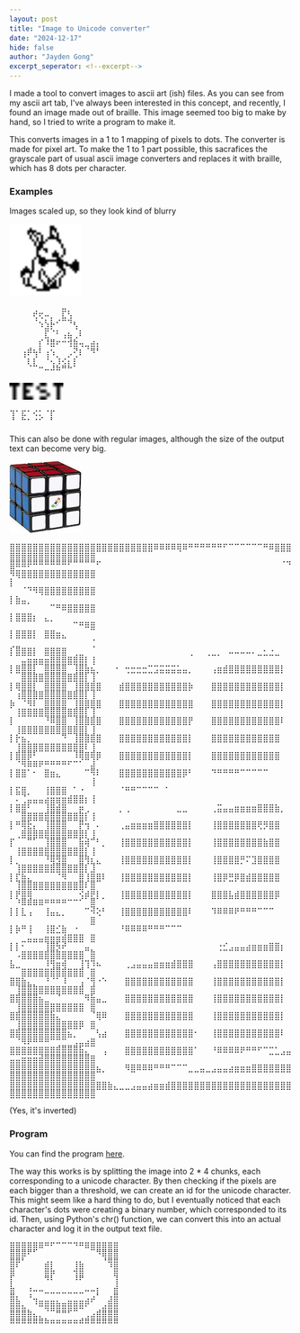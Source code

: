 ```yaml
---
layout: post
title: "Image to Unicode converter"
date: "2024-12-17"
hide: false
author: "Jayden Gong"
excerpt_seperator: <!--excerpt-->
---
```


I made a tool to convert images to ascii art (ish) files.
As you can see from my ascii art tab,
I've always been interested in this concept,
and recently, I found an image made out of braille.
This image seemed too big to make by hand,
so I tried to write a program to make it.

This converts images in a 1 to 1 mapping of pixels to dots.
The converter is made for pixel art.
To make the 1 to 1 part possible,
this sacrafices the grayscale part of usual ascii image converters
and replaces it with braille,
which has 8 dots per character.

<!--excerpt-->

### Examples

Images scaled up, so they look kind of blurry

<img src="\assets\images\pixel_bunny.png" alt="bunny picture" width="128px">

<p style="line-height: 110%">
⠀⠀⠀⠀⣠⣀⠀⠀⠀⡶⡄⠀⠀⠀⠀⠀ <br>
⠀⠀⠀⠀⠱⡑⡍⡆⡠⠷⢼⡀⠀⠀⠀⠀ <br>
⠀⠀⠀⠀⠀⠘⣼⢏⡀⠀⠀⠱⡀⠀⠀⠀ <br>
⠀⠀⠀⠀⠀⢀⢧⣀⠁⠰⢷⡠⠃⠀⠀⠀ <br>
⠀⠀⠀⢀⠀⡇⠘⠿⠋⠉⠹⣿⠲⢤⣾⡆ <br>
⠀⠀⢰⠟⢳⠃⢰⠱⡀⠀⡠⢊⠇⠀⠙⠁ <br>
⠀⠀⠀⢇⣇⠀⠈⢢⡸⣪⡆⡇⠀⠀⠀⠀ <br>
⠀⠀⠀⠀⠀⠉⠒⠚⠛⠉⠉⠀⠀⠀⠀⠀
</p>

<img src="\assets\images\test_image.png" alt="test image" width="96px">

<p style="line-height: 110%">
⢹⠁⡯⠁⠪⢅⠈⡏ <br>
⠈⠀⠉⠁⠈⠁⠀⠁
</p>

This can also be done with regular images,
although the size of the output text can become very big.

<img src="\assets\images\cube.jpg" alt="rubik's cube">

<p style="line-height: 110%">
⣿⣿⣿⣿⣿⣿⣿⣿⣿⣿⣿⣿⣿⣿⣿⣿⣿⣿⣿⣿⣿⣿⣿⣿⣿⠿⠿⠿⠿⢿⠿⠛⠛⠛⠛⠛⠛⠋⠉⠉⠉⠉⠉⠉⠛⠿⣿⣿⣿⣿⣿⣿⣿⣿⣿⣿⣿⣿⣿⣿⣿⣿⣿⣿ <br>
⣿⠿⠿⠟⠛⠛⠛⠛⠛⠛⠋⠉⠉⠉⠉⠋⠀⠀⠀⠀⠀⠀⠀⠀⠀⠀⠀⠀⠀⠀⠀⠀⠀⠀⠀⠀⠀⠀⠀⠀⠀⠀⠀⠀⠀⠀⠀⠈⠙⠻⢿⣿⣿⣿⣿⣿⣿⣿⣿⣿⣿⣿⣿⣿ <br>
⡇⠀⠀⠀⠀⠀⠀⠀⠀⠀⠀⠀⠀⠀⠀⠀⠀⠀⠀⠀⠀⠀⠀⠀⠀⠀⠀⠀⠀⠀⠀⠀⠀⠀⠀⠀⠀⠀⠀⠀⠀⠀⠀⠀⠀⠀⠀⠀⠀⠀⠀⠈⠙⠻⢿⣿⣿⣿⣿⣿⣿⣿⣿⣿ <br>
⡇⣷⣤⡀⠀⠀⠀⠀⠀⠀⠀⠀⠀⠀⠀⠀⠀⠀⠀⠀⠀⠀⠀⠀⠀⠀⠀⠀⠀⠀⠀⠀⠀⠀⠀⠀⠀⠀⠀⠀⠀⠀⠀⠀⠀⠀⠀⠀⠀⠀⠀⠀⠀⠀⠀⠀⠉⠛⠿⣿⣿⣿⣿⣿ <br>
⡇⣿⣿⣿⡆⠀⣄⡀⠀⠀⠀⠀⠀⠀⠀⠀⠀⠀⠀⠀⠀⠀⠀⠀⠀⠀⠀⠀⠀⠀⠀⠀⠀⠀⠀⠀⠀⠀⠀⠀⠀⠀⠀⠀⠀⠀⠀⠀⠀⠀⠀⠀⠀⠀⠀⠀⠀⠀⠀⠀⠉⠛⠿⣿ <br>
⡇⣿⣿⣿⡇⠀⣿⣿⣶⣄⠀⠀⠀⠀⠀⠀⠀⠀⠀⠀⠀⠀⠀⠀⠀⠀⠀⠀⠀⠀⠀⠀⠀⠀⠀⠀⠀⠀⠀⠀⠀⠀⠀⠀⠀⠀⠀⠀⠀⢀⣀⠀⠀⠀⠀⠀⠀⠀⠀⠀⠀⠀⠀⢈ <br>
⡇⣿⣿⣿⡇⠀⣿⣿⣿⣿⠀⢀⣀⠀⠀⠀⠀⠀⠀⠀⠀⠀⠀⠀⠀⠀⠀⠀⠀⠀⠀⢀⠀⠀⢀⣀⡀⠀⠤⠤⠤⠤⠄⣀⣂⣐⣀⠀⠀⠀⠀⣤⣶⣶⣶⣶⣿⣿⣿⣿⣿⣿⡇⢸ <br>
⡇⣿⣿⣿⡇⠀⣿⣿⣿⣿⠀⢸⣿⣷⣦⡀⠀⠀⠐⠀⢒⣒⣒⣒⣉⣩⣭⣭⣭⣥⣤⡀⠀⠀⠀⢠⣶⣾⣿⣿⣿⣿⣿⣿⣿⣿⣿⡇⠀⠀⠀⣿⣿⣿⣿⣿⣿⣿⣿⣿⣿⣿⡇⢸ <br>
⡇⢿⣿⣿⡇⠀⣿⣿⣿⣿⠀⢸⣿⣿⣿⣿⠀⠀⠀⣾⣿⣿⣿⣿⣿⣿⣿⣿⣿⣿⣿⡷⠀⠀⠀⣿⣿⣿⣿⣿⣿⣿⣿⣿⣿⣿⣿⡇⠀⠀⢰⣿⣿⣿⣿⣿⣿⣿⣿⣿⣿⣿⡇⢸ <br>
⡷⠀⠈⠻⠇⠀⣿⣿⣿⣿⠀⢸⣿⣿⣿⣿⠀⠀⠀⣿⣿⣿⣿⣿⣿⣿⣿⣿⣿⣿⣿⣿⠀⠀⠀⣿⣿⣿⣿⣿⣿⣿⣿⣿⣿⣿⣿⡇⠀⠀⢸⣿⣿⣿⣿⣿⣿⣿⣿⣿⣿⣿⡇⢸ <br>
⡇⠀⠀⠀⠀⠀⠘⠿⣿⣿⠀⢸⣿⣿⣿⣿⠀⠀⠀⣿⣿⣿⣿⣿⣿⣿⣿⣿⣿⣿⣿⡟⠀⠀⠀⣿⣿⣿⣿⣿⣿⣿⣿⣿⣿⣿⣿⠇⠀⠀⢸⣿⣿⣿⣿⣿⣿⣿⣿⣿⣿⣿⡇⢸ <br>
⡇⡗⣦⡀⠀⠀⠀⠀⠀⠙⠀⢸⣿⣿⣿⣿⠀⠀⠀⣿⣿⣿⣿⣿⣿⣿⣿⣿⣿⣿⣿⡇⠀⠀⠀⣿⣿⣿⣿⣿⣿⣿⣿⣿⣿⣿⣿⠀⠀⠀⢸⣿⣿⣿⣿⣿⣿⣿⣿⣿⣿⣿⠇⢸ <br>
⡇⣿⣿⡿⠃⠀⠀⠀⠀⠀⠀⠸⢿⣿⢿⡿⠀⠀⠀⣿⣿⣿⣿⣿⣿⣿⣿⣿⣿⣿⣿⡇⠀⠀⠀⣿⣿⣿⣿⣿⣿⣿⣿⣿⣿⣿⣿⠀⠀⠀⠈⠻⠿⠿⠟⠛⠛⠛⠛⠋⠉⠁⠀⣼ <br>
⡇⣿⣿⠁⠂⠀⣿⣶⣄⠀⠀⠀⠀⠉⠻⠇⠀⠀⠀⣿⣿⣿⣿⣿⣿⣿⣿⣿⣿⣿⡿⠃⠀⠀⠀⠙⠛⠛⠛⠛⠉⠉⠉⠉⠉⠀⠀⠀⠀⠀⠀⠀⠀⠀⠀⠀⠀⠀⠀⠀⠀⠀⠀⢸ <br>
⡇⣯⣿⡀⠀⠀⢸⣿⣿⣿⠀⠁⠐⠀⠀⠀⠀⠀⠀⠈⠛⠛⠉⠉⠉⠉⠀⠁⠀⠀⠀⠀⠀⠀⠀⠀⠀⠀⠀⠀⠀⠀⠀⠀⠀⠀⠀⠀⠀⠀⠄⢈⣤⣤⣤⣴⣶⣶⣶⣾⣿⣿⡆⢸ <br>
⡇⣿⣿⠃⠀⠀⢸⣿⣾⣿⠀⠀⡶⢀⠀⠀⠀⠀⠀⡀⢀⠀⠀⠀⠀⠀⠀⠀⠀⣀⣀⠀⠀⠀⠀⢀⣭⣤⣤⣶⣶⣶⣶⣿⣿⣿⣷⡀⠀⠀⠀⣿⣿⣿⣿⣿⣿⣿⣿⣿⣿⣿⡇⢸ <br>
⡇⠛⢿⣗⡄⠀⢸⣿⣿⣿⠀⠀⡟⢲⠀⠄⠀⠀⠀⢀⣤⣶⣶⣶⣶⣿⣿⣿⣿⣿⣿⡇⠀⠀⠀⢸⣿⣿⣿⣿⣿⣿⣿⢟⡻⣿⣿⠀⠀⠀⢀⣿⣿⣿⣿⣿⣿⣿⣿⣿⣿⣿⡇⢸ <br>
⡏⠀⠀⠉⠁⠀⢸⣿⣿⣿⠀⠀⣷⢾⠉⠃⡀⠀⠀⢸⣿⣿⣿⣿⣿⣿⣿⣿⣿⣿⣿⡇⠀⠀⠀⢸⣿⣿⣿⣿⣿⣿⣿⣿⣷⣿⣿⠀⠀⠀⢸⣿⣿⣿⣿⣿⣿⣿⣿⣿⣿⣿⡇⢸ <br>
⡇⡀⠀⠀⠀⠀⠘⢿⣻⣿⠀⠀⣿⢻⣆⣄⠀⠀⠀⢸⣿⣿⣿⣿⣿⣿⣿⣿⣿⣿⣿⡇⠀⠀⠀⢸⣿⣿⣿⣿⡛⠍⣹⣿⣿⣿⣿⠀⠀⠀⢸⣿⣿⣿⣿⣿⣿⣿⣿⣿⣿⣿⡇⣸ <br>
⡇⣏⣷⣄⠀⠀⠀⠀⠈⠻⠀⠀⣿⢸⣿⣿⠇⠀⠀⢸⣿⣿⣿⣿⣿⣿⣿⣿⣿⣿⣿⡇⠀⠀⠀⢸⣿⡿⣛⡿⣿⣾⣿⣿⣿⣿⣿⠀⠀⠀⢸⣿⣿⣿⣿⣿⣿⣿⣿⣿⣿⣿⠇⣿ <br>
⡇⡟⣿⢿⠀⠀⠀⠀⠀⠀⠀⠀⢪⡾⣟⡇⡀⠀⠀⢸⣿⣿⣿⣿⣿⣿⣿⣿⣿⣿⣿⡇⠀⠀⠀⣿⣿⣿⣧⣾⣿⣿⣿⣿⣿⣿⡿⠀⠀⠀⠘⠿⠿⠿⠿⠛⠛⠛⠛⠉⠉⠁⠀⣿ <br>
⡇⡇⣇⢠⠀⠀⢸⣤⣄⡀⠀⠀⠀⠉⠺⢕⠃⠀⠀⢸⣿⣿⣿⣿⣿⣿⣿⣿⣿⣿⣿⠇⠀⠀⠀⠹⠿⠿⠿⠟⠛⠛⠛⠉⠉⠉⠀⠀⠀⠀⠀⠀⠀⠀⠀⠀⠀⠀⠀⠀⠀⠀⠀⣿ <br>
⡇⡷⠛⢸⠀⠀⢸⣿⣊⣷⠀⠐⠀⠀⠀⠀⠀⠀⠀⠘⠿⠿⠿⠿⠛⠛⠛⠉⠉⠉⠀⠀⠀⠀⠀⠀⠀⠀⠀⠀⠀⠀⠀⠀⠀⠀⠀⠀⠀⠀⠀⣀⣤⣤⣤⣶⣶⣶⣾⣿⣿⣿⠀⣿ <br>
⡇⡇⠂⠀⠀⠀⢸⣿⡳⠞⠀⠀⠀⣤⡀⠀⠀⠀⠀⠀⠀⠀⠀⠀⠀⠀⠀⠀⠀⠀⠀⠀⠀⠀⠀⠀⢐⣊⣠⣤⣤⣴⣶⣶⣶⣿⣿⡆⠀⠀⠠⣿⣿⣿⣿⣿⣿⣿⣿⣿⣿⣿⠀⣿ <br>
⣧⣀⠀⠀⠀⠀⠸⢻⣶⢾⠀⠀⢸⢹⠹⠦⠀⠀⠀⠀⢀⣠⣤⣤⣤⣶⣶⣶⣾⣿⣿⣿⠀⠀⠀⢠⣿⣿⣿⣿⣿⣿⣿⣿⣿⣿⣿⡇⠀⠀⠀⣿⣿⣿⣿⣿⣿⣿⣿⣿⣿⣿⠀⣿ <br>
⣿⣿⣷⣄⡀⠀⠘⠈⠁⠸⠀⠀⢠⠈⢻⠐⠑⠀⠀⠀⣿⣿⣿⣿⣿⣿⣿⣿⣿⣿⣿⣿⠀⠀⠀⢸⣿⣿⣿⣿⣿⣿⣿⣿⣿⣿⣿⡇⠀⠀⢸⣿⣿⣿⣿⣿⣿⣿⣿⣿⣿⣿⠀⣿ <br>
⣿⣿⣿⣿⣿⣦⣀⠀⠈⠀⠀⠀⠀⠻⣷⣤⣀⠀⠀⠀⣿⣿⣿⣿⣿⣿⣿⣿⣿⣿⣿⣿⠀⠀⠀⢸⣿⣿⣿⣿⣿⣿⣿⣿⣿⣿⣿⡇⠀⠀⢸⣿⣿⣿⣿⣿⣿⣿⣿⣿⣿⣿⠀⣿ <br>
⣿⣿⣿⣿⣿⣿⣿⣷⣄⠀⠀⠀⠀⠀⠈⢿⠿⠀⠀⠀⣿⣿⣿⣿⣿⣿⣿⣿⣿⣿⣿⣿⠀⠀⠀⢸⣿⣿⣿⣿⣿⣿⣿⣿⣿⣿⣿⡇⠀⠀⢸⣿⣿⣿⣿⣿⣿⣿⣿⣿⣿⡿⠀⣿ <br>
⣿⣿⣿⣿⣿⣿⣿⣿⣿⣿⣦⡀⠀⠀⠀⢣⣴⠀⠀⠀⣿⣿⣿⣿⣿⣿⣿⣿⣿⣿⣿⣿⠂⠀⠀⢸⣿⣿⣿⣿⣿⣿⣿⣿⣿⣿⣿⠇⠀⠀⠈⠻⠟⠛⠛⠛⠉⢉⣉⣀⣠⣤⣴⣿ <br>
⣿⣿⣿⣿⣿⣿⣿⣿⣿⣿⣿⣿⣷⣄⠀⠀⢠⠀⠀⠀⣿⣿⣿⣿⣿⣿⣿⣿⣿⣿⣿⣿⠁⠀⠀⠘⠿⠿⠿⠿⠟⠛⠛⠋⠉⣉⣁⣠⣤⣤⣤⣶⣶⣶⣾⣿⣿⣿⣿⣿⣿⣿⣿⣿ <br>
⣿⣿⣿⣿⣿⣿⣿⣿⣿⣿⣿⣿⣿⣿⣿⣦⡀⠀⠀⠀⠻⣿⠿⠿⠿⠛⠛⠛⠉⠉⠉⣀⣀⣤⣀⣠⣤⣤⣴⣶⣶⣶⣿⣿⣿⣿⣿⣿⣿⣿⣿⣿⣿⣿⣿⣿⣿⣿⣿⣿⣿⣿⣿⣿ <br>
⣿⣿⣿⣿⣿⣿⣿⣿⣿⣿⣿⣿⣿⣿⣿⣿⣿⣷⣄⣀⣀⣠⣤⣤⣴⣶⣶⣾⣿⣿⣿⣿⣿⣿⣿⣿⣿⣿⣿⣿⣿⣿⣿⣿⣿⣿⣿⣿⣿⣿⣿⣿⣿⣿⣿⣿⣿⣿⣿⣿⣿⣿⣿⣿
</p>
(Yes, it's inverted)

### Program

You can find the program [here](https://github.com/jaydengong17/image_to_braille).

The way this works is by splitting the image into 2 * 4 chunks,
each corresponding to a unicode character.
By then checking if the pixels are each bigger than a threshold,
we can create an id for the unicode character.
This might seem like a hard thing to do,
but I eventually noticed that each character's dots
were creating a binary number, which corresponded to its id.
Then, using Python's chr() function,
we can convert this into an actual character and log it in the output text file.

<p style="line-height: 110%">
⣿⣿⣿⣿⣿⠿⠛⠋⠉⠉⠉⠙⠛⠿⣿⣿⣿⣿⣿ <br>
⣿⣿⡿⠋⠁⠀⠀⠀⠀⠀⠀⠀⠀⠀⠀⠙⢿⣿⣿ <br>
⣿⡟⠁⠀⠀⠀⣴⡆⠀⠀⠀⢰⣦⠀⠀⠀⠈⢻⣿ <br>
⣿⠀⠀⠀⠀⠀⣿⡷⠀⠀⠀⢺⣿⠀⠀⠀⠀⠀⣿ <br>
⡇⠀⠀⠀⠀⠀⠙⠃⠀⠀⠀⠘⠋⠀⠀⠀⠀⠀⢸ <br>
⣷⠀⠀⠰⠤⠤⣀⣀⣀⣀⣀⣀⣀⠤⠤⡆⠀⠀⣾ <br>
⣿⣆⠀⠘⢤⣀⣀⣀⡀⠀⣀⣀⣀⣠⡴⠁⠀⣰⣿ <br>
⣿⣿⣦⡀⠈⠛⢿⣿⣿⣿⣿⣿⠿⠋⠀⢀⣴⣿⣿ <br>
⣿⣿⣿⣿⣦⣄⡀⠀⠉⠉⠁⠀⢀⣠⣴⣿⣿⣿⣿ <br>
⠛⠛⠛⠛⠛⠛⠛⠛⠛⠛⠛⠛⠛⠛⠛⠛⠛⠛⠛
</p>